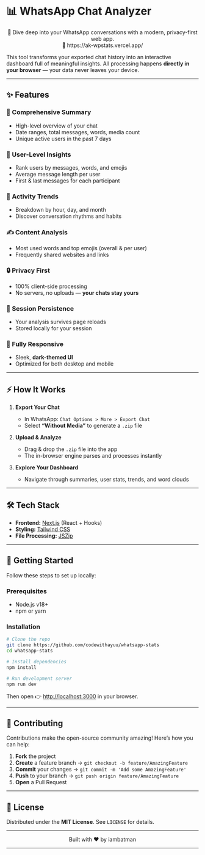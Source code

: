 # 📊 WhatsApp Chat Analyzer  

<div align="center">  
🚀 Dive deep into your WhatsApp conversations with a modern, privacy-first web app.  
</div>  

<div align="center">  
🔗 https://ak-wpstats.vercel.app/  
</div>  

This tool transforms your exported chat history into an interactive dashboard full of meaningful insights. All processing happens **directly in your browser** — your data never leaves your device.

---

## ✨ Features

### 📜 Comprehensive Summary

* High-level overview of your chat
* Date ranges, total messages, words, media count
* Unique active users in the past 7 days

### 👤 User-Level Insights

* Rank users by messages, words, and emojis
* Average message length per user
* First & last messages for each participant

### 📅 Activity Trends

* Breakdown by hour, day, and month
* Discover conversation rhythms and habits

### ✍️ Content Analysis

* Most used words and top emojis (overall & per user)
* Frequently shared websites and links

### 🔒 Privacy First

* 100% client-side processing
* No servers, no uploads — **your chats stay yours**

### 🔄 Session Persistence

* Your analysis survives page reloads
* Stored locally for your session

### 📱 Fully Responsive

* Sleek, **dark-themed UI**
* Optimized for both desktop and mobile

---

## ⚡ How It Works

1. **Export Your Chat**

   * In WhatsApp: `Chat Options > More > Export Chat`
   * Select **“Without Media”** to generate a `.zip` file

2. **Upload & Analyze**

   * Drag & drop the `.zip` file into the app
   * The in-browser engine parses and processes instantly

3. **Explore Your Dashboard**

   * Navigate through summaries, user stats, trends, and word clouds

---

## 🛠️ Tech Stack

* **Frontend:** [Next.js](https://nextjs.org/) (React + Hooks)
* **Styling:** [Tailwind CSS](https://tailwindcss.com/)
* **File Processing:** [JSZip](https://stuk.github.io/jszip/)

---

## 🏁 Getting Started

Follow these steps to set up locally:

### Prerequisites

* Node.js v18+
* npm or yarn

### Installation

```bash
# Clone the repo
git clone https://github.com/codewithayuu/whatsapp-stats
cd whatsapp-stats

# Install dependencies
npm install

# Run development server
npm run dev
```

Then open 👉 [http://localhost:3000](http://localhost:3000) in your browser.

---

## 🤝 Contributing

Contributions make the open-source community amazing! Here’s how you can help:

1. **Fork** the project
2. **Create** a feature branch → `git checkout -b feature/AmazingFeature`
3. **Commit** your changes → `git commit -m 'Add some AmazingFeature'`
4. **Push** to your branch → `git push origin feature/AmazingFeature`
5. **Open** a Pull Request

---

## 📄 License

Distributed under the **MIT License**. See `LICENSE` for details.

---

<div align="center">  
Built with ❤️ by iambatman  
</div>  

---
